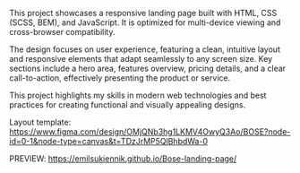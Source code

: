 This project showcases a responsive landing page built with HTML, CSS (SCSS,  BEM), and JavaScript. It is optimized for multi-device viewing and cross-browser compatibility.

The design focuses on user experience, featuring a clean, intuitive layout and responsive elements that adapt seamlessly to any screen size. Key sections include a hero area, features overview, pricing details, and a clear call-to-action, effectively presenting the product or service.

This project highlights my skills in modern web technologies and best practices for creating functional and visually appealing designs.

Layout template:
https://www.figma.com/design/OMjQNb3hg1LKMV4OwyQ3Ao/BOSE?node-id=0-1&node-type=canvas&t=TDzJrMP5QlBhbdWa-0

PREVIEW:
https://emilsukiennik.github.io/Bose-landing-page/
